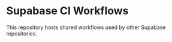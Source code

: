 # Supabase CI Workflows

This repository hosts shared workflows used by other Supabase repositories.
